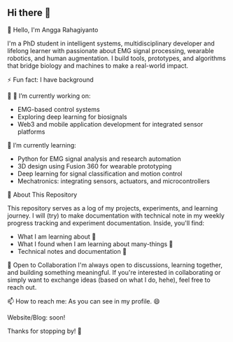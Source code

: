 ## Hi there 👋

<!--
**rahagiyanto/rahagiyanto** is a ✨ _special_ ✨ repository because its `README.md` (this file) appears on your GitHub profile.

Here are some ideas to get you started:

- 🔭 I’m currently working on ...
- 🌱 I’m currently learning ...
- 👯 I’m looking to collaborate on ...
- 🤔 I’m looking for help with ...
- 💬 Ask me about ...
- 📫 How to reach me: ...
- 😄 Pronouns: ...
- ⚡ Fun fact: ...
-->
👋 Hello, I'm Angga Rahagiyanto

I'm a PhD student in intelligent systems, multidisciplinary developer and lifelong learner with passionate about EMG signal processing, wearable robotics, and human augmentation. I build tools, prototypes, and algorithms that bridge biology and machines to make a real-world impact.

⚡ Fun fact: I have background 

🎯 🔭 I’m currently working on:
- EMG-based control systems
- Exploring deep learning for biosignals
- Web3 and mobile application development for integrated sensor platforms

🌱 I’m currently learning:
- Python for EMG signal analysis and research automation
- 3D design using Fusion 360 for wearable prototyping
- Deep learning for signal classification and motion control
- Mechatronics: integrating sensors, actuators, and microcontrollers

📁 About This Repository

This repository serves as a log of my projects, experiments, and learning journey. I will (try) to make documentation with technical note in my weekly progress tracking and experiment documentation. 
Inside, you'll find:
- What I am learning about 💬
- What I found when I am learning about many-things 💬
- Technical notes and documentation 💬

🤝 Open to Collaboration
I'm always open to discussions, learning together, and building something meaningful. If you're interested in collaborating or simply want to exchange ideas (based on what I do, hehe), feel free to reach out.

📫 How to reach me:
As you can see in my profile. 😄

Website/Blog: soon!

Thanks for stopping by! 🚀
